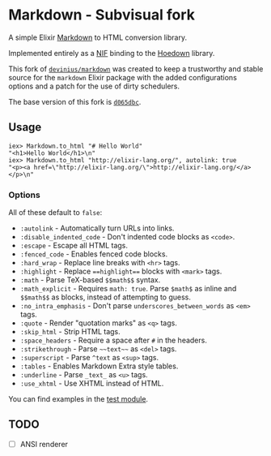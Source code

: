 # Markdown - Subvisual fork

A simple Elixir [Markdown][markdown] to HTML conversion library.

Implemented entirely as a [NIF][nif] binding to the [Hoedown][hoedown] library.

This fork of [`devinius/markdown`][upstream] was created to keep a trustworthy and
stable source for the `markdown` Elixir package with the added configurations
options and a patch for the use of dirty schedulers.

The base version of this fork is [`d065dbc`][base-commit].

## Usage

```iex
iex> Markdown.to_html "# Hello World"
"<h1>Hello World</h1>\n"
iex> Markdown.to_html "http://elixir-lang.org/", autolink: true
"<p><a href=\"http://elixir-lang.org/\">http://elixir-lang.org/</a></p>\n"
```

### Options

All of these default to `false`:

- `:autolink` - Automatically turn URLs into links.
- `:disable_indented_code` - Don't indented code blocks as `<code>`.
- `:escape` - Escape all HTML tags.
- `:fenced_code` - Enables fenced code blocks.
- `:hard_wrap` - Replace line breaks with `<hr>` tags.
- `:highlight` - Replace `==highlight==` blocks with `<mark>` tags.
- `:math` - Parse TeX-based `$$math$$` syntax.
- `:math_explicit` - Requires `math: true`. Parse `$math$` as inline and
  `$$math$$` as blocks, instead of attempting to guess.
- `:no_intra_emphasis` - Don't parse `underscores_between_words` as `<em>` tags.
- `:quote` - Render "quotation marks" as `<q>` tags.
- `:skip_html` - Strip HTML tags.
- `:space_headers` - Require a space after `#` in the headers.
- `:strikethrough` - Parse `~~text~~` as `<del>` tags.
- `:superscript` - Parse `^text` as `<sup>` tags.
- `:tables` - Enables Markdown Extra style tables.
- `:underline` - Parse `_text_` as `<u>` tags.
- `:use_xhtml` - Use XHTML instead of HTML.

You can find examples in the [test module](./test/markdown_test.exs).

## TODO

- [ ] ANSI renderer

[markdown]: http://daringfireball.net/projects/markdown/
[nif]: http://www.erlang.org/doc/tutorial/nif.html
[hoedown]: https://github.com/hoedown/hoedown
[upstream]: https://github.com/devinus/markdown
[base-commit]: https://github.com/devinus/markdown/commit/d065dbcc4e242a85ca2516fdadd0082712871fd8
